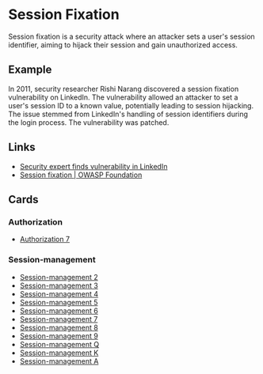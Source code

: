 # Session Fixation
Session fixation is a security attack where an attacker sets a user's session identifier, aiming to hijack their session and gain unauthorized access.

## Example
In 2011, security researcher Rishi Narang discovered a session fixation vulnerability on LinkedIn. The vulnerability allowed an attacker to set a user's session ID to a known value, potentially leading to session hijacking. The issue stemmed from LinkedIn's handling of session identifiers during the login process. The vulnerability was patched.

## Links
- [Security expert finds vulnerability in LinkedIn](https://techmonitor.ai/technology/software/security-expert-finds-vulnerability-in-linkedin-230511)
- [Session fixation | OWASP Foundation](https://owasp.org/www-community/attacks/Session_fixation)

## Cards
### Authorization
- [Authorization 7](/authorization/7)

### Session-management
- [Session-management 2](/session-management/SM2)
- [Session-management 3](/session-management/SM3)
- [Session-management 4](/session-management/SM4)
- [Session-management 5](/session-management/SM5)
- [Session-management 6](/session-management/SM6)
- [Session-management 7](/session-management/SM7)
- [Session-management 8](/session-management/SM8)
- [Session-management 9](/session-management/SM9)
- [Session-management Q](/session-management/SMQ)
- [Session-management K](/session-management/SMK)
- [Session-management A](/session-management/SMA)
